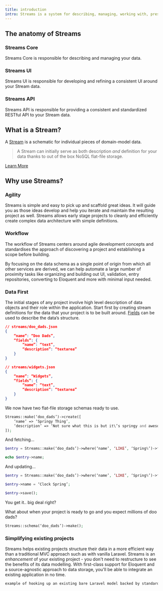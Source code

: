 ```yaml
---
title: introduction
intro: Streams is a system for describing, managing, working with, presenting, and accessing application data.
---
```

## The anatomy of Streams

### Streams Core

Streams Core is responsible for describing and managing your data.

### Streams UI

Streams UI is responsible for developing and refining a consistent UI around your Stream data.

### Streams API

Streams API is responsible for providing a consistent and standardized RESTful API to your Stream data.

## What is a Stream?

A [Stream](streams) is a schematic for individual pieces of domain-model data.

> A Stream can initially serve as both description _and_ definition for your data thanks to out of the box NoSQL flat-file storage.

[Learn More](streams)

## Why use Streams?

### Agility

Streams is simple and easy to pick up and scaffold great ideas. It will guide you as those ideas develop and help you iterate and maintain the resulting project as well. Streams allows early stage projects to cleanly and efficiently create complex data architecture with simple definitions.

### Workflow

The workflow of Streams centers around agile development concepts and standardises the approach of discovering a project and establishing a scope before building.

By focusing on the data schema as a single point of origin from which all other services are derived, we can help automate a large number of proximity tasks like organizing and building out UI, validation, entry repositories, converting to Eloquent and more with minimal input needed.

### Data First

The initial stages of any project involve high level description of data objects and their role within the application. Start first by creating stream definitions for the data that your project is to be built around. [Fields](fields) can be used to describe the data’s structure.

```json
// streams/doo_dads.json
{
	“name”: “Doo Dads”,
	“fields”: {
		“name”: “text”,
		“description”: “textarea”
	}
}
```

```json
// streams/widgets.json
{
	“name”: “Widgets”,
	“fields”: {
		“name”: “text”,
		“description”: “textarea”
	}
}
```

We now have two flat-file storage schemas ready to use.

```php
Streams::make(‘doo_dads’)->create([
	‘name’ => ‘Springy Thing’,
	‘description’ => ‘Not sure what this is but it\’s springy and awesome.’,
]);
```

And fetching...

```php
$entry = Streams::make(‘doo_dads’)->where(‘name’, ‘LIKE’, ‘Spring%’)->first();

echo $entry->name;
```

And updating...

```php
$entry = Streams::make(‘doo_dads’)->where(‘name’, ‘LIKE’, ‘Spring%’)->first();

$entry->name = ‘Clock Spring’;

$entry->save();
```

You get it.. big deal right?

What about when your project is ready to go and you expect millions of doo dads?

```php
Streams::schema(‘doo_dads’)->make();
```

### Simplifying existing projects
Streams helps existing projects structure their data in a more efficient way than
a traditional MVC approach such as with vanilla Laravel. Streams is an *enhancement* of
your existing project - you don't need to restructure to see the benefits of its data modelling. With first-class support for Eloquent and a source-agnostic approach to data storage, you'll be able to integrate an existing application in no time.

```php
example of hooking up an existing bare Laravel model backed by standard DB to streams
```

